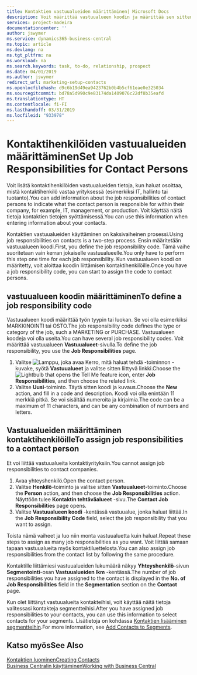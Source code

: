 ```yaml
---
title: Kontaktien vastuualueiden määrittäminen| Microsoft Docs
description: Voit määrittää vastuualueen koodin ja määrittää sen sitten kontaktille ilmaisemaan tehtävät, joista kontakti vastaa omassa yrityksessään. Vastuualueena voi olla esimerkiksi IT tai tuotanto.
services: project-madeira
documentationcenter: ''
author: jswymer
ms.service: dynamics365-business-central
ms.topic: article
ms.devlang: na
ms.tgt_pltfrm: na
ms.workload: na
ms.search.keywords: task, to-do, relationship, prospect
ms.date: 04/01/2019
ms.author: jswymer
redirect_url: marketing-setup-contacts
ms.openlocfilehash: d9c6b19d49ea9423762b0b4b5cf61eae0e325034
ms.sourcegitcommit: bd78a5d990c9e83174da1409076c22df8b35eafd
ms.translationtype: HT
ms.contentlocale: fi-FI
ms.lasthandoff: 03/31/2019
ms.locfileid: "933978"
---
```

# <a name="set-up-job-responsibilities-for-contact-persons"></a><span data-ttu-id="f51a6-103">Kontaktihenkilöiden vastuualueiden määrittäminen</span><span class="sxs-lookup"><span data-stu-id="f51a6-103">Set Up Job Responsibilities for Contact Persons</span></span>
<span data-ttu-id="f51a6-104">Voit lisätä kontaktihenkilöiden vastuualueiden tietoja, kun haluat osoittaa, mistä kontaktihenkilö vastaa yrityksessä (esimerkiksi IT, hallinto tai tuotanto).</span><span class="sxs-lookup"><span data-stu-id="f51a6-104">You can add information about the job responsibilities of contact persons to indicate what the contact person is responsible for within their company, for example, IT, management, or production.</span></span> <span data-ttu-id="f51a6-105">Voit käyttää näitä tietoja kontaktien tietojen syöttämisessä.</span><span class="sxs-lookup"><span data-stu-id="f51a6-105">You can use this information when entering information about your contacts.</span></span>

<span data-ttu-id="f51a6-106">Kontaktien vastuualueiden käyttäminen on kaksivaiheinen prosessi.</span><span class="sxs-lookup"><span data-stu-id="f51a6-106">Using job responsibilities on contacts is a two-step process.</span></span> <span data-ttu-id="f51a6-107">Ensin määritetään vastuualueen koodi.</span><span class="sxs-lookup"><span data-stu-id="f51a6-107">First, you define the job responsibility code.</span></span> <span data-ttu-id="f51a6-108">Tämä vaihe suoritetaan vain kerran jokaiselle vastuualueelle.</span><span class="sxs-lookup"><span data-stu-id="f51a6-108">You only have to perform this step one time for each job responsibility.</span></span> <span data-ttu-id="f51a6-109">Kun vastuualueen koodi on määritetty, voit aloittaa koodin liittämisen kontaktihenkilöille.</span><span class="sxs-lookup"><span data-stu-id="f51a6-109">Once you have a job responsibility code, you can start to assign the code to contact persons.</span></span>

## <a name="to-define-a-job-responsibility-code"></a><span data-ttu-id="f51a6-110">vastuualueen koodin määrittäminen</span><span class="sxs-lookup"><span data-stu-id="f51a6-110">To define a job responsibility code</span></span>
<span data-ttu-id="f51a6-111">Vastuualueen koodi määrittää työn tyypin tai luokan. Se voi olla esimerkiksi MARKKINOINTI tai OSTO.</span><span class="sxs-lookup"><span data-stu-id="f51a6-111">The job responsibility code defines the type or category of the job, such a MARKETING or PURCHASE.</span></span> <span data-ttu-id="f51a6-112">Vastuualueen koodeja voi olla useita.</span><span class="sxs-lookup"><span data-stu-id="f51a6-112">You can have several job responsibility codes.</span></span> <span data-ttu-id="f51a6-113">Voit määrittää vastuualueen **Vastuualueet**-sivulla.</span><span class="sxs-lookup"><span data-stu-id="f51a6-113">To define the job responsibility, you use the **Job Responsibilities** page.</span></span>

1. <span data-ttu-id="f51a6-114">Valitse ![Lamppu, joka avaa Kerro, mitä haluat tehdä -toiminnon](media/ui-search/search_small.png "Kerro, mitä haluat tehdä") -kuvake, syötä **Vastuualueet** ja valitse sitten liittyvä linkki.</span><span class="sxs-lookup"><span data-stu-id="f51a6-114">Choose the ![Lightbulb that opens the Tell Me feature](media/ui-search/search_small.png "Tell me what you want to do") icon, enter **Job Responsibilities**, and then choose the related link.</span></span>
2. <span data-ttu-id="f51a6-115">Valitse **Uusi**-toiminto. Täytä sitten koodi ja kuvaus.</span><span class="sxs-lookup"><span data-stu-id="f51a6-115">Choose the **New** action, and fill in a code and description.</span></span> <span data-ttu-id="f51a6-116">Koodi voi olla enintään 11 merkkiä pitkä. Se voi sisältää numeroita ja kirjaimia.</span><span class="sxs-lookup"><span data-stu-id="f51a6-116">The code can be a maximum of 11 characters, and can be any combination of numbers and letters.</span></span>

## <a name="to-assign-job-responsibilities-to-a-contact-person"></a><span data-ttu-id="f51a6-117">Vastuualueiden määrittäminen kontaktihenkilöille</span><span class="sxs-lookup"><span data-stu-id="f51a6-117">To assign job responsibilities to a contact person</span></span>
<span data-ttu-id="f51a6-118">Et voi liittää vastuualueita kontaktiyrityksiin.</span><span class="sxs-lookup"><span data-stu-id="f51a6-118">You cannot assign job responsibilities to contact companies.</span></span>

1. <span data-ttu-id="f51a6-119">Avaa yhteyshenkilö.</span><span class="sxs-lookup"><span data-stu-id="f51a6-119">Open the contact person.</span></span>
2. <span data-ttu-id="f51a6-120">Valitse **Henkilö**-toiminto ja valitse sitten **Vastuualueet**-toiminto.</span><span class="sxs-lookup"><span data-stu-id="f51a6-120">Choose the **Person** action, and then choose the **Job Responsibilities** action.</span></span> <span data-ttu-id="f51a6-121">Näyttöön tulee **Kontaktin tehtäväalueet** -sivu.</span><span class="sxs-lookup"><span data-stu-id="f51a6-121">The **Contact Job Responsibilities** page opens.</span></span>
3. <span data-ttu-id="f51a6-122">Valitse **Vastuualueen koodi** -kentässä vastuualue, jonka haluat liittää.</span><span class="sxs-lookup"><span data-stu-id="f51a6-122">In the **Job Responsibility Code** field, select the job responsibility that you want to assign.</span></span>

<span data-ttu-id="f51a6-123">Toista nämä vaiheet ja luo niin monta vastuualuetta kuin haluat.</span><span class="sxs-lookup"><span data-stu-id="f51a6-123">Repeat these steps to assign as many job responsibilities as you want.</span></span> <span data-ttu-id="f51a6-124">Voit liittää samaan tapaan vastuualueita myös kontaktiluettelosta.</span><span class="sxs-lookup"><span data-stu-id="f51a6-124">You can also assign job responsibilities from the contact list by following the same procedure.</span></span>

<span data-ttu-id="f51a6-125">Kontaktille liittämiesi vastuualueiden lukumäärä näkyy **Yhteyshenkilö**-sivun **Segmentointi**-osan **Vastuualueiden lkm** -kentässä.</span><span class="sxs-lookup"><span data-stu-id="f51a6-125">The number of job responsibilities you have assigned to the contact is displayed in the **No. of Job Responsibilities** field in the **Segmentation** section on the **Contact** page.</span></span>

<span data-ttu-id="f51a6-126">Kun olet liittänyt vastuualueita kontakteihisi, voit käyttää näitä tietoja valitessasi kontakteja segmentteihisi.</span><span class="sxs-lookup"><span data-stu-id="f51a6-126">After you have assigned job responsibilities to your contacts, you can use this information to select contacts for your segments.</span></span> <span data-ttu-id="f51a6-127">Lisätietoja on kohdassa [Kontaktien lisääminen segmentteihin](marketing-add-contact-segment.md).</span><span class="sxs-lookup"><span data-stu-id="f51a6-127">For more information, see [Add Contacts to Segments](marketing-add-contact-segment.md).</span></span>

## <a name="see-also"></a><span data-ttu-id="f51a6-128">Katso myös</span><span class="sxs-lookup"><span data-stu-id="f51a6-128">See Also</span></span>
[<span data-ttu-id="f51a6-129">Kontaktien luominen</span><span class="sxs-lookup"><span data-stu-id="f51a6-129">Creating Contacts</span></span>](marketing-create-contact-companies.md)  
[<span data-ttu-id="f51a6-130">Business Centralin käyttäminen</span><span class="sxs-lookup"><span data-stu-id="f51a6-130">Working with Business Central</span></span>](ui-work-product.md)
